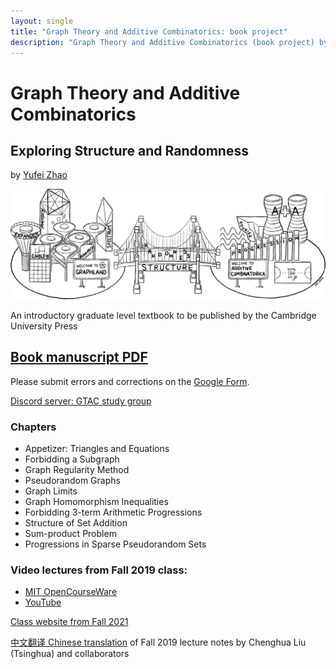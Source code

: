 ```yaml
---
layout: single
title: "Graph Theory and Additive Combinatorics: book project"
description: "Graph Theory and Additive Combinatorics (book project) by Prof. Yufei Zhao"
---
```


Graph Theory and Additive Combinatorics
===============================================
## Exploring Structure and Randomness

by [Yufei Zhao](http://yufeizhao.com)


<img src="bridge.png" width="600" style="max-width: 100%; height: auto;"
 title="The bridge between graph theory and additive combinatorics">

An introductory graduate level textbook to be published by the Cambridge University Press

## [Book manuscript PDF](gtacbook.pdf)

Please submit errors and corrections on the [Google Form](https://bit.ly/gtac-form).

[Discord server: GTAC study group](https://discord.gg/nuR5WBps3T)

### Chapters

- Appetizer: Triangles and Equations
- Forbidding a Subgraph
- Graph Regularity Method
- Pseudorandom Graphs
- Graph Limits
- Graph Homomorphism Inequalities
- Forbidding 3-term Arithmetic Progressions
- Structure of Set Addition
- Sum-product Problem
- Progressions in Sparse Pseudorandom Sets


### Video lectures from Fall 2019 class:
- [MIT OpenCourseWare](https://ocw.mit.edu/18-217F19) 
- [YouTube](https://www.youtube.com/playlist?list=PLUl4u3cNGP62qauV_CpT1zKaGG_Vj5igX)

[Class website from Fall 2021](../gtac/)

[中文翻译 Chinese translation](https://zhuanlan.zhihu.com/p/461470594) of Fall 2019 lecture notes by Chenghua Liu (Tsinghua) and collaborators